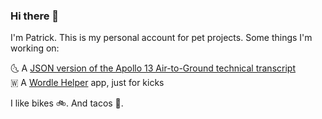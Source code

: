### Hi there 👋

I'm Patrick. This is my personal account for pet projects.
Some things I'm working on:

🌜 A [JSON version of the Apollo 13 Air-to-Ground technical transcript](https://github.com/paddyredbeard/apollo-13-json)  
🇼  A [Wordle Helper](https://github.com/paddyredbeard/wordle-helper) app, just for kicks  

I like bikes 🚲.
And tacos 🌮.

<!--
**paddyredbeard/paddyredbeard** is a ✨ _special_ ✨ repository because its `README.md` (this file) appears on your GitHub profile.

Here are some ideas to get you started:

- 🌱 I’m currently learning ...
- 👯 I’m looking to collaborate on ...
- 🤔 I’m looking for help with ...
- 💬 Ask me about ...
- 😄 Pronouns: ...
-->
